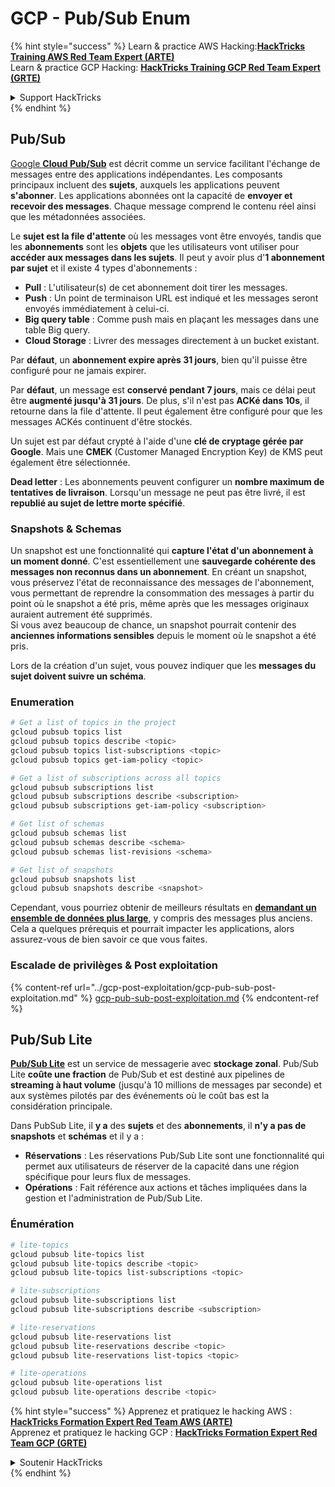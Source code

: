 # GCP - Pub/Sub Enum

{% hint style="success" %}
Learn & practice AWS Hacking:<img src="../../../.gitbook/assets/image (1) (1) (1).png" alt="" data-size="line">[**HackTricks Training AWS Red Team Expert (ARTE)**](https://training.hacktricks.xyz/courses/arte)<img src="../../../.gitbook/assets/image (1) (1) (1).png" alt="" data-size="line">\
Learn & practice GCP Hacking: <img src="../../../.gitbook/assets/image (2).png" alt="" data-size="line">[**HackTricks Training GCP Red Team Expert (GRTE)**<img src="../../../.gitbook/assets/image (2).png" alt="" data-size="line">](https://training.hacktricks.xyz/courses/grte)

<details>

<summary>Support HackTricks</summary>

* Check the [**subscription plans**](https://github.com/sponsors/carlospolop)!
* **Join the** 💬 [**Discord group**](https://discord.gg/hRep4RUj7f) or the [**telegram group**](https://t.me/peass) or **follow** us on **Twitter** 🐦 [**@hacktricks\_live**](https://twitter.com/hacktricks_live)**.**
* **Share hacking tricks by submitting PRs to the** [**HackTricks**](https://github.com/carlospolop/hacktricks) and [**HackTricks Cloud**](https://github.com/carlospolop/hacktricks-cloud) github repos.

</details>
{% endhint %}

## Pub/Sub <a href="#reviewing-cloud-pubsub" id="reviewing-cloud-pubsub"></a>

[Google **Cloud Pub/Sub**](https://cloud.google.com/pubsub/) est décrit comme un service facilitant l'échange de messages entre des applications indépendantes. Les composants principaux incluent des **sujets**, auxquels les applications peuvent **s'abonner**. Les applications abonnées ont la capacité de **envoyer et recevoir des messages**. Chaque message comprend le contenu réel ainsi que les métadonnées associées.

Le **sujet est la file d'attente** où les messages vont être envoyés, tandis que les **abonnements** sont les **objets** que les utilisateurs vont utiliser pour **accéder aux messages dans les sujets**. Il peut y avoir plus d'**1 abonnement par sujet** et il existe 4 types d'abonnements :

* **Pull** : L'utilisateur(s) de cet abonnement doit tirer les messages.
* **Push** : Un point de terminaison URL est indiqué et les messages seront envoyés immédiatement à celui-ci.
* **Big query table** : Comme push mais en plaçant les messages dans une table Big query.
* **Cloud Storage** : Livrer des messages directement à un bucket existant.

Par **défaut**, un **abonnement expire après 31 jours**, bien qu'il puisse être configuré pour ne jamais expirer.

Par **défaut**, un message est **conservé pendant 7 jours**, mais ce délai peut être **augmenté jusqu'à 31 jours**. De plus, s'il n'est pas **ACKé dans 10s**, il retourne dans la file d'attente. Il peut également être configuré pour que les messages ACKés continuent d'être stockés.

Un sujet est par défaut crypté à l'aide d'une **clé de cryptage gérée par Google**. Mais une **CMEK** (Customer Managed Encryption Key) de KMS peut également être sélectionnée.

**Dead letter** : Les abonnements peuvent configurer un **nombre maximum de tentatives de livraison**. Lorsqu'un message ne peut pas être livré, il est **republié au sujet de lettre morte spécifié**.

### Snapshots & Schemas

Un snapshot est une fonctionnalité qui **capture l'état d'un abonnement à un moment donné**. C'est essentiellement une **sauvegarde cohérente des messages non reconnus dans un abonnement**. En créant un snapshot, vous préservez l'état de reconnaissance des messages de l'abonnement, vous permettant de reprendre la consommation des messages à partir du point où le snapshot a été pris, même après que les messages originaux auraient autrement été supprimés.\
Si vous avez beaucoup de chance, un snapshot pourrait contenir des **anciennes informations sensibles** depuis le moment où le snapshot a été pris.

Lors de la création d'un sujet, vous pouvez indiquer que les **messages du sujet doivent suivre un schéma**.

### Enumeration
```bash
# Get a list of topics in the project
gcloud pubsub topics list
gcloud pubsub topics describe <topic>
gcloud pubsub topics list-subscriptions <topic>
gcloud pubsub topics get-iam-policy <topic>

# Get a list of subscriptions across all topics
gcloud pubsub subscriptions list
gcloud pubsub subscriptions describe <subscription>
gcloud pubsub subscriptions get-iam-policy <subscription>

# Get list of schemas
gcloud pubsub schemas list
gcloud pubsub schemas describe <schema>
gcloud pubsub schemas list-revisions <schema>

# Get list of snapshots
gcloud pubsub snapshots list
gcloud pubsub snapshots describe <snapshot>
```
Cependant, vous pourriez obtenir de meilleurs résultats en [**demandant un ensemble de données plus large**](https://cloud.google.com/pubsub/docs/replay-overview), y compris des messages plus anciens. Cela a quelques prérequis et pourrait impacter les applications, alors assurez-vous de bien savoir ce que vous faites.

### Escalade de privilèges & Post exploitation

{% content-ref url="../gcp-post-exploitation/gcp-pub-sub-post-exploitation.md" %}
[gcp-pub-sub-post-exploitation.md](../gcp-post-exploitation/gcp-pub-sub-post-exploitation.md)
{% endcontent-ref %}

## Pub/Sub Lite

[**Pub/Sub Lite**](https://cloud.google.com/pubsub/docs/choosing-pubsub-or-lite) est un service de messagerie avec **stockage zonal**. Pub/Sub Lite **coûte une fraction** de Pub/Sub et est destiné aux pipelines de **streaming à haut volume** (jusqu'à 10 millions de messages par seconde) et aux systèmes pilotés par des événements où le coût bas est la considération principale.

Dans PubSub Lite, il **y a** des **sujets** et des **abonnements**, il **n'y a pas de snapshots** et **schémas** et il y a :

* **Réservations** : Les réservations Pub/Sub Lite sont une fonctionnalité qui permet aux utilisateurs de réserver de la capacité dans une région spécifique pour leurs flux de messages.
* **Opérations** : Fait référence aux actions et tâches impliquées dans la gestion et l'administration de Pub/Sub Lite.

### Énumération
```bash
# lite-topics
gcloud pubsub lite-topics list
gcloud pubsub lite-topics describe <topic>
gcloud pubsub lite-topics list-subscriptions <topic>

# lite-subscriptions
gcloud pubsub lite-subscriptions list
gcloud pubsub lite-subscriptions describe <subscription>

# lite-reservations
gcloud pubsub lite-reservations list
gcloud pubsub lite-reservations describe <topic>
gcloud pubsub lite-reservations list-topics <topic>

# lite-operations
gcloud pubsub lite-operations list
gcloud pubsub lite-operations describe <topic>
```
{% hint style="success" %}
Apprenez et pratiquez le hacking AWS :<img src="../../../.gitbook/assets/image (1) (1) (1).png" alt="" data-size="line">[**HackTricks Formation Expert Red Team AWS (ARTE)**](https://training.hacktricks.xyz/courses/arte)<img src="../../../.gitbook/assets/image (1) (1) (1).png" alt="" data-size="line">\
Apprenez et pratiquez le hacking GCP : <img src="../../../.gitbook/assets/image (2).png" alt="" data-size="line">[**HackTricks Formation Expert Red Team GCP (GRTE)**<img src="../../../.gitbook/assets/image (2).png" alt="" data-size="line">](https://training.hacktricks.xyz/courses/grte)

<details>

<summary>Soutenir HackTricks</summary>

* Consultez les [**plans d'abonnement**](https://github.com/sponsors/carlospolop)!
* **Rejoignez le** 💬 [**groupe Discord**](https://discord.gg/hRep4RUj7f) ou le [**groupe telegram**](https://t.me/peass) ou **suivez** nous sur **Twitter** 🐦 [**@hacktricks\_live**](https://twitter.com/hacktricks_live)**.**
* **Partagez des astuces de hacking en soumettant des PRs aux** [**HackTricks**](https://github.com/carlospolop/hacktricks) et [**HackTricks Cloud**](https://github.com/carlospolop/hacktricks-cloud) dépôts github.

</details>
{% endhint %}
